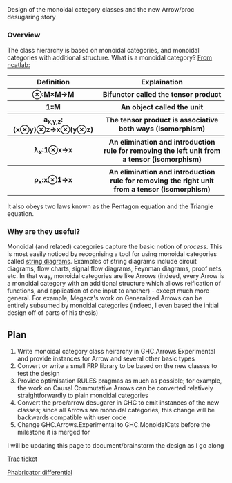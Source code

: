 ##
Design of the monoidal category classes and the new Arrow/proc desugaring story


### Overview



The class hierarchy is based on monoidal categories, and monoidal categories with additional structure. What is a monoidal category? [
From ncatlab:](http://ncatlab.org/nlab/show/monoidal+category)


<table><tr><th>Definition</th>
<th>Explaination
</th></tr>
<tr><th>⊗:M×M→M</th>
<th>Bifunctor called the tensor product
</th></tr>
<tr><th>1::M</th>
<th>An object called the unit
</th></tr>
<tr><th>a<sub>x,y,z</sub>:(x⊗y)⊗z→x⊗(y⊗z)</th>
<th>The tensor product is associative both ways (isomorphism)
</th></tr>
<tr><th>λ<sub>x</sub>:1⊗x→x</th>
<th>An elimination and introduction rule for removing the left unit from a tensor (isomorphism)
</th></tr>
<tr><th>ρ<sub>x</sub>:x⊗1→x</th>
<th>An elimination and introduction rule for removing the right unit from a tensor (isomorphism)
</th></tr></table>



It also obeys two laws known as the Pentagon equation and the Triangle equation.


### Why are they useful?



Monoidal (and related) categories capture the basic notion of *process*. This is most easily noticed by recognising a tool for using monoidal categories called [
string diagrams](http://ncatlab.org/nlab/show/string+diagram). Examples of string diagrams include circuit diagrams, flow charts, signal flow diagrams, Feynman diagrams, proof nets, etc. In that way, monoidal categories are like Arrows (indeed, every Arrow is a monoidal category with an additional structure which allows reification of functions, and application of one input to another) - except much more general. For example, Megacz's work on Generalized Arrows can be entirely subsumed by monoidal categories (indeed, I even based the initial design off of parts of his thesis)


## Plan


1. Write monoidal category class heirarchy in GHC.Arrows.Experimental and provide instances for Arrow and several other basic types
1. Convert or write a small FRP library to be based on the new classes to test the design
1. Provide optimisation RULES pragmas as much as possible; for example, the work on Causal Commutative Arrows can be converted relatively straightforwardly to plain monoidal categories
1. Convert the proc/arrow desugarer in GHC to emit instances of the new classes; since all Arrows are monoidal categories, this change will be backwards compatible with user code
1. Change GHC.Arrows.Experimental to GHC.MonoidalCats before the milestone it is merged for


I will be updating this page to document/brainstorm the design as I go along



[ Trac ticket](https://ghc.haskell.org/trac/ghc/ticket/9596)



[ Phabricator differential](https://phabricator.haskell.org/D212)


